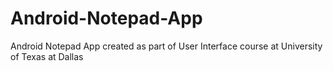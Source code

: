 Android-Notepad-App
===================

Android Notepad App created as part of User Interface course at University of Texas at Dallas
